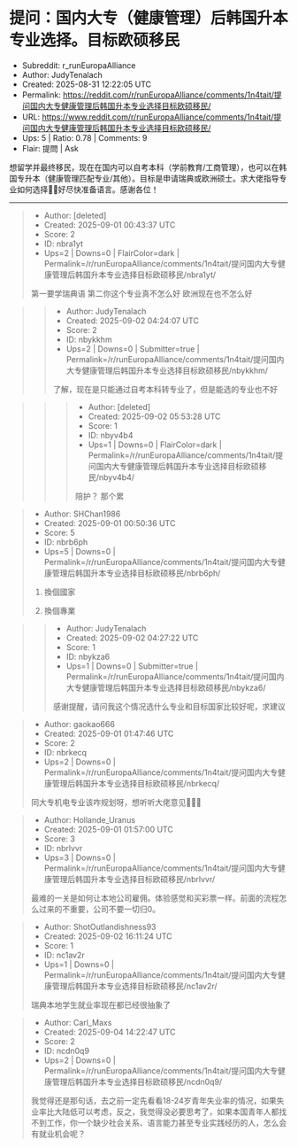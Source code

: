 # 提问：国内大专（健康管理）后韩国升本专业选择。目标欧硕移民

- Subreddit: r_runEuropaAlliance
- Author: JudyTenalach
- Created: 2025-08-31 12:22:05 UTC
- Permalink: https://reddit.com/r/runEuropaAlliance/comments/1n4tait/提问国内大专健康管理后韩国升本专业选择目标欧硕移民/
- URL: https://www.reddit.com/r/runEuropaAlliance/comments/1n4tait/提问国内大专健康管理后韩国升本专业选择目标欧硕移民/
- Ups: 5 | Ratio: 0.78 | Comments: 9
- Flair: 提問 | Ask


想留学并最终移民，现在在国内可以自考本科（学前教育/工商管理），也可以在韩国专升本（健康管理匹配专业/其他）。目标是申请瑞典或欧洲硕士。求大佬指导专业如何选择🙏🙏好尽快准备语言。感谢各位！


---

> - Author: [deleted]
> - Created: 2025-09-01 00:43:37 UTC
> - Score: 2
> - ID: nbra1yt
> - Ups=2 | Downs=0 | FlairColor=dark | Permalink=/r/runEuropaAlliance/comments/1n4tait/提问国内大专健康管理后韩国升本专业选择目标欧硕移民/nbra1yt/
>
> 第一要学瑞典语  第二你这个专业真不怎么好 欧洲现在也不怎么好

>> - Author: JudyTenalach
>> - Created: 2025-09-02 04:24:07 UTC
>> - Score: 2
>> - ID: nbykkhm
>> - Ups=2 | Downs=0 | Submitter=true | Permalink=/r/runEuropaAlliance/comments/1n4tait/提问国内大专健康管理后韩国升本专业选择目标欧硕移民/nbykkhm/
>>
>> 了解，现在是只能通过自考本科转专业了，但是能选的专业也不好

>>> - Author: [deleted]
>>> - Created: 2025-09-02 05:53:28 UTC
>>> - Score: 1
>>> - ID: nbyv4b4
>>> - Ups=1 | Downs=0 | FlairColor=dark | Permalink=/r/runEuropaAlliance/comments/1n4tait/提问国内大专健康管理后韩国升本专业选择目标欧硕移民/nbyv4b4/
>>>
>>> 陪护？ 那个累

> - Author: SHChan1986
> - Created: 2025-09-01 00:50:36 UTC
> - Score: 5
> - ID: nbrb6ph
> - Ups=5 | Downs=0 | Permalink=/r/runEuropaAlliance/comments/1n4tait/提问国内大专健康管理后韩国升本专业选择目标欧硕移民/nbrb6ph/
>
> 1. 換個國家
> 
> 2. 換個專業

>> - Author: JudyTenalach
>> - Created: 2025-09-02 04:27:22 UTC
>> - Score: 1
>> - ID: nbykza6
>> - Ups=1 | Downs=0 | Submitter=true | Permalink=/r/runEuropaAlliance/comments/1n4tait/提问国内大专健康管理后韩国升本专业选择目标欧硕移民/nbykza6/
>>
>> 感谢提醒，请问我这个情况选什么专业和目标国家比较好呢，求建议

> - Author: gaokao666
> - Created: 2025-09-01 01:47:46 UTC
> - Score: 2
> - ID: nbrkecq
> - Ups=2 | Downs=0 | Permalink=/r/runEuropaAlliance/comments/1n4tait/提问国内大专健康管理后韩国升本专业选择目标欧硕移民/nbrkecq/
>
> 同大专机电专业该咋规划呀，想听听大佬意见🙏🙏🙏

> - Author: Hollande_Uranus
> - Created: 2025-09-01 01:57:00 UTC
> - Score: 3
> - ID: nbrlvvr
> - Ups=3 | Downs=0 | Permalink=/r/runEuropaAlliance/comments/1n4tait/提问国内大专健康管理后韩国升本专业选择目标欧硕移民/nbrlvvr/
>
> 最难的一关是如何让本地公司雇佣。体验感觉和买彩票一样。前面的流程怎么过来的不重要，公司不要一切归0。

> - Author: ShotOutlandishness93
> - Created: 2025-09-02 16:11:24 UTC
> - Score: 1
> - ID: nc1av2r
> - Ups=1 | Downs=0 | Permalink=/r/runEuropaAlliance/comments/1n4tait/提问国内大专健康管理后韩国升本专业选择目标欧硕移民/nc1av2r/
>
> 瑞典本地学生就业率现在都已经很抽象了

> - Author: Carl_Maxs
> - Created: 2025-09-04 14:22:47 UTC
> - Score: 2
> - ID: ncdn0q9
> - Ups=2 | Downs=0 | Permalink=/r/runEuropaAlliance/comments/1n4tait/提问国内大专健康管理后韩国升本专业选择目标欧硕移民/ncdn0q9/
>
> 我觉得还是那句话，去之前一定先看看18-24岁青年失业率的情况，如果失业率比大陆低可以考虑，反之，我觉得没必要思考了，如果本国青年人都找不到工作，你一个缺少社会关系、语言能力甚至专业实践经历的人，怎么会有就业机会呢？
